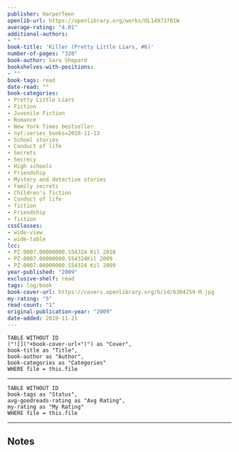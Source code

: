 ```yaml
---
publisher: HarperTeen
openlib-url: https://openlibrary.org/works/OL14973701W
average-rating: "4.01"
additional-authors:
- ""
book-title: 'Killer (Pretty Little Liars, #6)'
number-of-pages: "320"
book-author: Sara Shepard
bookshelves-with-positions:
- ""
book-tags: read
date-read: ""
book-categories:
- Pretty Little Liars
- Fiction
- Juvenile Fiction
- Romance
- New York Times bestseller
- nyt:series_books=2010-11-13
- School stories
- Conduct of life
- Secrets
- Secrecy
- High schools
- Friendship
- Mystery and detective stories
- Family secrets
- Children's fiction
- Conduct of life
- fiction
- Friendship
- fiction
cssClasses:
- wide-view
- wide-table
lcc:
- PZ-0007.00000000.S54324 Kil 2010
- PZ-0007.00000000.S54324Kil 2009
- PZ-0007.00000000.S54324 Kil 2009
year-published: "2009"
exclusive-shelf: read
tags: log/book
book-cover-url: https://covers.openlibrary.org/b/id/6304259-M.jpg
my-rating: "5"
read-count: "1"
original-publication-year: "2009"
date-added: 2010-11-21
---
```


```dataview
TABLE WITHOUT ID
("![]("+book-cover-url+")") as "Cover",
book-title as "Title",
book-author as "Author",
book-categories as "Categories"
WHERE file = this.file
```
---
```dataview
TABLE WITHOUT ID
book-tags as "Status",
avg-goodreads-rating as "Avg Rating",
my-rating as "My Rating"
WHERE file = this.file
```
---
## Notes


